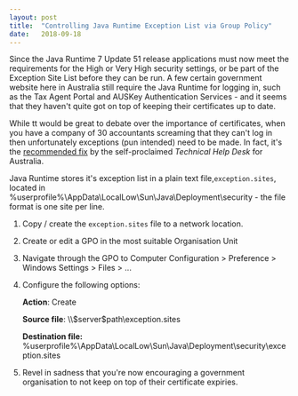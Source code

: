 ```yaml
---
layout: post
title:  "Controlling Java Runtime Exception List via Group Policy"
date:   2018-09-18
---
```

Since the Java Runtime 7 Update 51 release applications must now meet the requirements for the High or Very High security settings, or be part of the Exception Site List before they can be run. A few certain government website here in Australia still require the Java Runtime for logging in, such as the Tax Agent Portal and AUSKey Authentication Services - and it seems that they haven't quite got on top of keeping their certificates up to date.

While tt would be great to debate over the importance of certificates, when you have a company of 30 accountants screaming that they can't log in then unfortunately exceptions (pun intended) need to be made. In fact, it's the [recommended fix](https://www.technicalhelpdesk.com.au/s/article/Application-Blocked-by-Security-Settings) by the self-proclaimed *Technical Help Desk* for Australia.

Java Runtime stores it's exception list in a plain text file,`exception.sites`, located in %userprofile%\AppData\LocalLow\Sun\Java\Deployment\security - the file format is one site per line.

1. Copy / create the `exception.sites` file to a network location.
2. Create or edit a GPO in the most suitable Organisation Unit
3. Navigate through the GPO to Computer Configuration > Preference > Windows Settings > Files > ...
4. Configure the following options:

    **Action**: Create

    **Source file**: \\\\$server\$path\exception.sites

    **Destination file:** %userprofile%\AppData\LocalLow\Sun\Java\Deployment\security\exception.sites
5. Revel in sadness that you're now encouraging a government organisation to not keep on top of their certificate expiries.